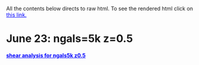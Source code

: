 All the contents below directs to raw html. 
To see the rendered html click on 
<a style="color:blue;"
href="https://bprsh.github.io/shear_analysis_results.html"
target="_blank">
this link.
</a>

<h1> June 23: ngals=5k z=0.5 </h1>
<h4><a style="color:blue;"
href="a06_june23/html/a01_dmstack_analysis_ngals5k_z0.5_125_280.html"
target="_blank">
<strong> shear analysis for ngals5k z0.5 </strong></a></h4>


